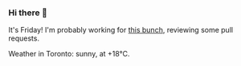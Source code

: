 ### Hi there :wave:

It's Friday! I'm probably working for [this bunch](https://github.com/kohofinancial), reviewing some pull requests.

Weather in Toronto: sunny, at +18°C.
